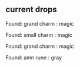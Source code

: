 ## current drops

Found: grand charm : magic
Found: small charm : magic
Found: grand charm : magic
Found: amn rune : gray
